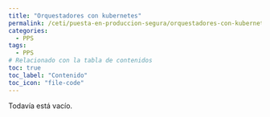 ```yaml
---
title: "Orquestadores con kubernetes"
permalink: /ceti/puesta-en-produccion-segura/orquestadores-con-kubernetes
categories:
  - PPS
tags:
  - PPS
# Relacionado con la tabla de contenidos
toc: true
toc_label: "Contenido"
toc_icon: "file-code"
---
```


Todavía está vacío.

